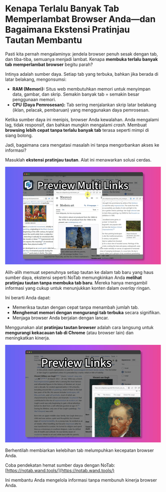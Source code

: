 # Kenapa Terlalu Banyak Tab Memperlambat Browser Anda—dan Bagaimana Ekstensi Pratinjau Tautan Membantu

Pasti kita pernah mengalaminya: jendela browser penuh sesak dengan tab, dan tiba-tiba, semuanya menjadi lambat. Kenapa **membuka terlalu banyak tab memperlambat browser** begitu parah?

Intinya adalah sumber daya. Setiap tab yang terbuka, bahkan jika berada di latar belakang, mengonsumsi:

*   **RAM (Memori):** Situs web membutuhkan memori untuk menyimpan data, gambar, dan skrip. Semakin banyak tab = semakin besar penggunaan memori.
*   **CPU (Daya Pemrosesan):** Tab sering menjalankan skrip latar belakang (iklan, pelacak, pembaruan) yang menggunakan daya pemrosesan.

Ketika sumber daya ini menipis, browser Anda kewalahan. Anda mengalami lag, tidak responsif, dan bahkan mungkin mengalami *crash*. Membuat **browsing lebih cepat tanpa terlalu banyak tab** terasa seperti mimpi di siang bolong.

Jadi, bagaimana cara mengatasi masalah ini tanpa mengorbankan akses ke informasi?

Masuklah **ekstensi pratinjau tautan**. Alat ini menawarkan solusi cerdas.

![Ilustrasi penggunaan sumber daya - konseptual](../images/notab1.png) <!-- Mungkin sulit menemukan gambar yang sesuai secara langsung, menggunakan konsep placeholder -->

Alih-alih memuat sepenuhnya setiap tautan ke dalam tab baru yang haus sumber daya, ekstensi seperti NoTab memungkinkan Anda **melihat pratinjau tautan tanpa membuka tab baru**. Mereka hanya mengambil informasi yang cukup untuk menunjukkan konten dalam *overlay* ringan.

Ini berarti Anda dapat:

*   Memeriksa tautan dengan cepat tanpa menambah jumlah tab.
*   **Menghemat memori dengan mengurangi tab terbuka** secara signifikan.
*   Menjaga browser Anda berjalan dengan lancar.

Menggunakan alat **pratinjau tautan browser** adalah cara langsung untuk **mengurangi kekacauan tab di Chrome** (atau browser lain) dan meningkatkan kinerja.

![NoTab menampilkan pratinjau tautan](../images/notab2.png)

Berhentilah membiarkan kelebihan tab melumpuhkan kecepatan browser Anda.

Coba pendekatan hemat sumber daya dengan NoTab: [https://notab.wand.tools/](https://notab.wand.tools/)

Ini membantu Anda mengelola informasi tanpa membunuh kinerja browser Anda.
